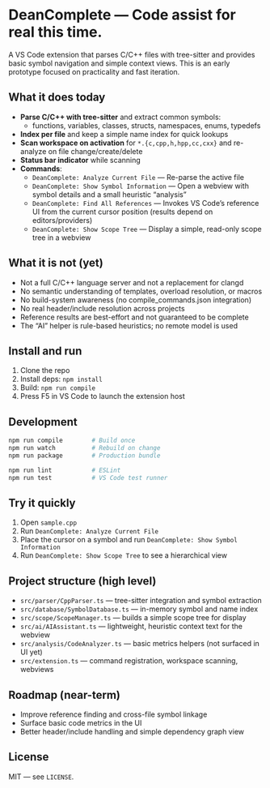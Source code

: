 # DeanComplete — Code assist for real this time.

A VS Code extension that parses C/C++ files with tree-sitter and provides basic symbol navigation and simple context views. This is an early prototype focused on practicality and fast iteration.

## What it does today

- **Parse C/C++ with tree-sitter** and extract common symbols:
  - functions, variables, classes, structs, namespaces, enums, typedefs
- **Index per file** and keep a simple name index for quick lookups
- **Scan workspace on activation** for `*.{c,cpp,h,hpp,cc,cxx}` and re-analyze on file change/create/delete
- **Status bar indicator** while scanning
- **Commands**:
  - `DeanComplete: Analyze Current File` — Re-parse the active file
  - `DeanComplete: Show Symbol Information` — Open a webview with symbol details and a small heuristic “analysis”
  - `DeanComplete: Find All References` — Invokes VS Code’s reference UI from the current cursor position (results depend on editors/providers)
  - `DeanComplete: Show Scope Tree` — Display a simple, read-only scope tree in a webview

## What it is not (yet)

- Not a full C/C++ language server and not a replacement for clangd
- No semantic understanding of templates, overload resolution, or macros
- No build-system awareness (no compile_commands.json integration)
- No real header/include resolution across projects
- Reference results are best-effort and not guaranteed to be complete
- The “AI” helper is rule-based heuristics; no remote model is used

## Install and run

1. Clone the repo
2. Install deps: `npm install`
3. Build: `npm run compile`
4. Press F5 in VS Code to launch the extension host

## Development

```bash
npm run compile        # Build once
npm run watch          # Rebuild on change
npm run package        # Production bundle

npm run lint           # ESLint
npm run test           # VS Code test runner
```

## Try it quickly

1. Open `sample.cpp`
2. Run `DeanComplete: Analyze Current File`
3. Place the cursor on a symbol and run `DeanComplete: Show Symbol Information`
4. Run `DeanComplete: Show Scope Tree` to see a hierarchical view

## Project structure (high level)

- `src/parser/CppParser.ts` — tree-sitter integration and symbol extraction
- `src/database/SymbolDatabase.ts` — in-memory symbol and name index
- `src/scope/ScopeManager.ts` — builds a simple scope tree for display
- `src/ai/AIAssistant.ts` — lightweight, heuristic context text for the webview
- `src/analysis/CodeAnalyzer.ts` — basic metrics helpers (not surfaced in UI yet)
- `src/extension.ts` — command registration, workspace scanning, webviews

## Roadmap (near-term)

- Improve reference finding and cross-file symbol linkage
- Surface basic code metrics in the UI
- Better header/include handling and simple dependency graph view

## License

MIT — see `LICENSE`.
